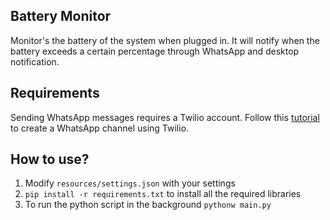 ## Battery Monitor
 Monitor's the battery of the system when plugged in. It will notify when the battery exceeds a certain percentage through WhatsApp and desktop notification.
 
 ## Requirements
 Sending WhatsApp messages requires a Twilio account. Follow this [tutorial](https://www.twilio.com/docs/whatsapp/quickstart/python#sign-up-for-twilio-and-activate-the-sandbox) to create a WhatsApp channel using Twilio.
 
 ## How to use?
 1. Modify `resources/settings.json` with your settings
 2. `pip install -r requirements.txt` to install all the required libraries
 3. To run the python script in the background `pythonw main.py`
 
